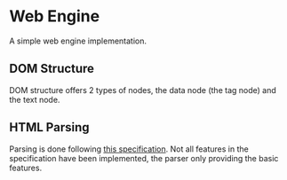 # Web Engine

A simple web engine implementation.

## DOM Structure

DOM structure offers 2 types of nodes, the data node (the tag node) and the text node.

## HTML Parsing

Parsing is done following [this specification](https://html.spec.whatwg.org/multipage/parsing.html#parsing).
Not all features in the specification have been implemented, the parser only providing the basic features.
